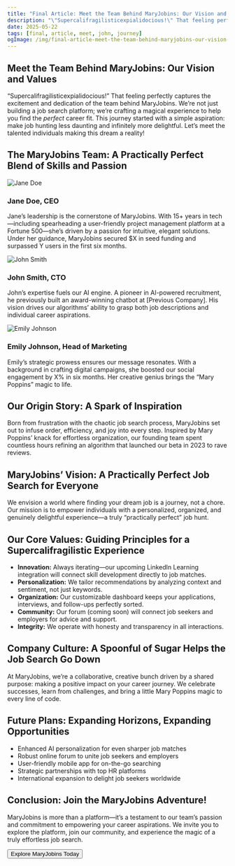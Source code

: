```yaml
---
title: "Final Article: Meet the Team Behind MaryJobins: Our Vision and Values"
description: "\"Supercalifragilisticexpialidocious!\" That feeling perfectly captures the excitement and dedication of the team behind MaryJobins. We're not just building a..."
date: 2025-05-22
tags: [final, article, meet, john, journey]
ogImage: /img/final-article-meet-the-team-behind-maryjobins-our-vision-and-values.png
---
```


<section class="prose prose-lg mx-auto py-12 px-6">

  <h1 class="text-4xl font-bold mb-8">
    Meet the Team Behind MaryJobins: Our Vision and Values
  </h1>

  <p class="mb-6">
    “Supercalifragilisticexpialidocious!” That feeling perfectly captures the excitement and dedication of the team behind MaryJobins. We’re not just building a job search platform; we’re crafting a magical experience to help you find the <em>perfect</em> career fit. This journey started with a simple aspiration: make job hunting less daunting and infinitely more delightful. Let’s meet the talented individuals making this dream a reality!
  </p>

  <h2 class="text-2xl font-semibold mt-12 mb-4">
    The MaryJobins Team: A Practically Perfect Blend of Skills and Passion
  </h2>
  <div class="space-y-12">
    <div>
      <img src="placeholder_jane_doe.jpg" alt="Jane Doe" class="rounded-lg shadow-md mb-4" />
      <h3 class="text-xl font-semibold mb-2">Jane Doe, CEO</h3>
      <p class="mb-4">
        Jane’s leadership is the cornerstone of MaryJobins. With 15+ years in tech—including spearheading a user-friendly project management platform at a Fortune 500—she’s driven by a passion for intuitive, elegant solutions. Under her guidance, MaryJobins secured $X in seed funding and surpassed Y users in the first six months.
      </p>
    </div>
    <div>
      <img src="placeholder_john_smith.jpg" alt="John Smith" class="rounded-lg shadow-md mb-4" />
      <h3 class="text-xl font-semibold mb-2">John Smith, CTO</h3>
      <p class="mb-4">
        John’s expertise fuels our AI engine. A pioneer in AI-powered recruitment, he previously built an award-winning chatbot at [Previous Company]. His vision drives our algorithms’ ability to grasp both job descriptions and individual career aspirations.
      </p>
    </div>
    <div>
      <img src="placeholder_emily_johnson.jpg" alt="Emily Johnson" class="rounded-lg shadow-md mb-4" />
      <h3 class="text-xl font-semibold mb-2">Emily Johnson, Head of Marketing</h3>
      <p class="mb-4">
        Emily’s strategic prowess ensures our message resonates. With a background in crafting digital campaigns, she boosted our social engagement by X% in six months. Her creative genius brings the “Mary Poppins” magic to life.
      </p>
    </div>
    <!-- Add more team member blocks here -->
  </div>

  <h2 class="text-2xl font-semibold mt-12 mb-4">
    Our Origin Story: A Spark of Inspiration
  </h2>
  <p class="mb-6">
    Born from frustration with the chaotic job search process, MaryJobins set out to infuse order, efficiency, and joy into every step. Inspired by Mary Poppins’ knack for effortless organization, our founding team spent countless hours refining an algorithm that launched our beta in 2023 to rave reviews.
  </p>

  <h2 class="text-2xl font-semibold mt-12 mb-4">
    MaryJobins’ Vision: A Practically Perfect Job Search for Everyone
  </h2>
  <p class="mb-6">
    We envision a world where finding your dream job is a journey, not a chore. Our mission is to empower individuals with a personalized, organized, and genuinely delightful experience—a truly “practically perfect” job hunt.
  </p>

  <h2 class="text-2xl font-semibold mt-12 mb-4">
    Our Core Values: Guiding Principles for a Supercalifragilistic Experience
  </h2>
  <ul class="list-disc list-inside mb-6">
    <li>
      <strong>Innovation:</strong> Always iterating—our upcoming LinkedIn Learning integration will connect skill development directly to job matches.
    </li>
    <li>
      <strong>Personalization:</strong> We tailor recommendations by analyzing context and sentiment, not just keywords.
    </li>
    <li>
      <strong>Organization:</strong> Our customizable dashboard keeps your applications, interviews, and follow-ups perfectly sorted.
    </li>
    <li>
      <strong>Community:</strong> Our forum (coming soon) will connect job seekers and employers for advice and support.
    </li>
    <li>
      <strong>Integrity:</strong> We operate with honesty and transparency in all interactions.
    </li>
  </ul>

  <h2 class="text-2xl font-semibold mt-12 mb-4">
    Company Culture: A Spoonful of Sugar Helps the Job Search Go Down
  </h2>
  <p class="mb-6">
    At MaryJobins, we’re a collaborative, creative bunch driven by a shared purpose: making a positive impact on your career journey. We celebrate successes, learn from challenges, and bring a little Mary Poppins magic to every line of code.
  </p>

  <h2 class="text-2xl font-semibold mt-12 mb-4">
    Future Plans: Expanding Horizons, Expanding Opportunities
  </h2>
  <ul class="list-disc list-inside mb-6">
    <li>Enhanced AI personalization for even sharper job matches</li>
    <li>Robust online forum to unite job seekers and employers</li>
    <li>User-friendly mobile app for on-the-go searching</li>
    <li>Strategic partnerships with top HR platforms</li>
    <li>International expansion to delight job seekers worldwide</li>
  </ul>

  <h2 class="text-2xl font-semibold mt-12 mb-4">
    Conclusion: Join the MaryJobins Adventure!
  </h2>
  <p class="mb-6">
    MaryJobins is more than a platform—it’s a testament to our team’s passion and commitment to empowering your career aspirations. We invite you to explore the platform, join our community, and experience the magic of a truly effortless job search.
  </p>

  <p class="mb-6">
    <button class="bg-primary-600 text-white px-6 py-3 rounded-md shadow hover:bg-primary-700 transition">
      Explore MaryJobins Today
    </button>
  </p>

</section>
